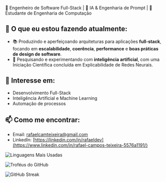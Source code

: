 🚀 Engenheiro de Software Full-Stack | 🎯 IA & Engenharia de Prompt | 🔬 Estudante de Engenharia de Computação

## 🚀 O que eu estou fazendo atualmente:
- 📚 Produzindo e aperfeiçoando arquiteturas para aplicações **full-stack**, focando em **escalabilidade**, **coerência**, **performance** e **boas práticas de design de software**.   
- 🔬 Pesquisando e experimentando com **inteligência artificial**, com uma Iniciação Científica concluída em Explicabilidade de Redes Neurais.  

## 🌱 Interesse em:
- Desenvolvimento Full-Stack
- Inteligência Artificial e Machine Learning
- Automação de processos

## 📫 Como me encontrar:
- Email: rafaelcamteixeira@gmail.com
- LinkedIn: [https://linkedin.com/in/rafaeldev](https://www.linkedin.com/in/rafael-campos-teixeira-5576a1191/)


![Linguagens Mais Usadas](https://github-readme-stats.vercel.app/api/top-langs/?username=RafaelCamposTXR&layout=compact&theme=radical&langs_count=10)

![Troféus do GitHub](https://github-profile-trophy.vercel.app/?username=RafaelCamposTXR&theme=tokyonight&no-frame=true&column=4&title=commit,repositories,contrib,experience)


![GitHub Streak](https://github-readme-streak-stats.herokuapp.com/?user=RafaelCamposTXR&theme=radical)

